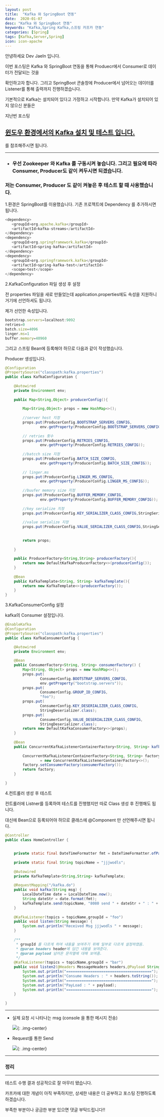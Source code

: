 ```yaml
---
layout: post
title:  "Kafka 와 SpringBoot 연동"
date:  2020-01-07
desc: "Kafka 와 SpringBoot 연동"
keywords: "Kafka,Spring Kafka,스프링 카프카 연동"
categories: [Spring]
tags: [Kafka,Server,Spring]
icon: icon-apache
---
```

안녕하세요 Dev JaeIn 입니다.

이번 포스팅은 Kafka 와 SpringBoot 연동을 통해 Produecr에서 Consumer로 데이터가 전달되는 것을

확인하고자 합니다. 그리고 SpringBoot 콘솔창에 Producer에서 넘어오는 데이터를 Listener를 통해 출력까지 진행하겠습니다.

기본적으로 Kafka는 설치되어 있다고 가정하고 시작합니다. 만약 Kafka가 설치되어 있지 않으신 분들은

지난번 포스팅 

## [윈도우 환경에서의 Kafka 설치 및 테스트 입니다.](https://jjjwodls.github.io/etc/2020/01/07/01-Kafka-Setup.html)

를 참조해주시면 됩니다.

***


* ### 우선 Zookeeper 와 Kafka 를 구동시켜 놓습니다. 그리고 필요에 따라 Consumer, Producer도 같이 켜두시면 되겠습니다.
  
### 저는 Consumer, Producer 도 같이 켜놓은 후 테스트 할 때 사용했습니다.
  

1.환경은 SpringBoot를 이용했습니다. 기존 프로젝트에 Dependency 를 추가하시면 됩니다. 

```js
<dependency>
   <groupId>org.apache.kafka</groupId>
   <artifactId>kafka-streams</artifactId>
</dependency>
<dependency>
   <groupId>org.springframework.kafka</groupId>
   <artifactId>spring-kafka</artifactId>
</dependency>
<dependency>
   <groupId>org.springframework.kafka</groupId>
   <artifactId>spring-kafka-test</artifactId>
   <scope>test</scope>
</dependency>
```

2.KafkaConfiguration 파일 생성 후 설정

전 properties 파일을 새로 만들었는데 application.properties에도 속성을 지원하니 거기에 선언하셔도 됩니다.

제가 선언한 속성입니다.

```js
bootstrap.servers=localhost:9092
retries=0
batch.size=4096
linger.ms=1
buffer.memory=40960
```

그리고 스프링 Bean에 등록해야 하므로 다음과 같이 작성했습니다.

Producer 생성입니다.

```java
@Configuration
@PropertySource("classpath:kafka.properties")
public class KafkaConfiguration {
	
	@Autowired
	private Environment env;
	
	public Map<String,Object> producerConfig(){
		
		Map<String,Object> props = new HashMap<>();
		
		//server host 지정
		props.put(ProducerConfig.BOOTSTRAP_SERVERS_CONFIG,
				env.getProperty(ProducerConfig.BOOTSTRAP_SERVERS_CONFIG));
		
		// retries 횟수
		props.put(ProducerConfig.RETRIES_CONFIG,
				env.getProperty(ProducerConfig.RETRIES_CONFIG));
		
		//batcch size 지정
		props.put(ProducerConfig.BATCH_SIZE_CONFIG,
				env.getProperty(ProducerConfig.BATCH_SIZE_CONFIG));
		
		// linger.ms 
		props.put(ProducerConfig.LINGER_MS_CONFIG,
				env.getProperty(ProducerConfig.LINGER_MS_CONFIG));
		
		//buufer memory size 지정
		props.put(ProducerConfig.BUFFER_MEMORY_CONFIG,
				env.getProperty(ProducerConfig.BUFFER_MEMORY_CONFIG));
		
		//key serialize 지정
		props.put(ProducerConfig.KEY_SERIALIZER_CLASS_CONFIG,StringSerializer.class);
		
		//value serialize 지정
		props.put(ProducerConfig.VALUE_SERIALIZER_CLASS_CONFIG,StringSerializer.class);
		
		
		return props;
		
	}
	
	public ProducerFactory<String,String> producerFactory(){
		return new DefaultKafkaProducerFactory<>(producerConfig());
	}
	
	@Bean
	public KafkaTemplate<String, String> kafkaTemplate(){
		return new KafkaTemplate<>(producerFactory());
	}
}
```

3.KafkaConsumerConfig 설정

kafka의 Consumer 설정입니다.

```java
@EnableKafka
@Configuration
@PropertySource("classpath:kafka.properties")
public class KafkaConsumerConfig {

	@Autowired
	private Environment env;
	
	@Bean
    public ConsumerFactory<String, String> consumerFactory() {
        Map<String, Object> props = new HashMap<>();
        props.put(
                ConsumerConfig.BOOTSTRAP_SERVERS_CONFIG,
                env.getProperty("bootstrap.servers"));
        props.put(
                ConsumerConfig.GROUP_ID_CONFIG,
                "foo");
        props.put(
                ConsumerConfig.KEY_DESERIALIZER_CLASS_CONFIG,
                StringDeserializer.class);
        props.put(
                ConsumerConfig.VALUE_DESERIALIZER_CLASS_CONFIG,
                StringDeserializer.class);
        return new DefaultKafkaConsumerFactory<>(props);
    }
 
    @Bean
    public ConcurrentKafkaListenerContainerFactory<String, String> kafkaListenerContainerFactory() {
 
        ConcurrentKafkaListenerContainerFactory<String, String> factory
                = new ConcurrentKafkaListenerContainerFactory<>();
        factory.setConsumerFactory(consumerFactory());
        return factory;
    }
	
}
```

4.컨트롤러 생성 후 테스트

컨트롤러에 Listner를 등록하여 테스트를 진행했지만 따로 Class 생성 후 진행해도 됩니다.

대신에 Bean으로 등록되어야 하므로 클래스에 @Component 만 선언해주시면 됩니다.

```java
@Controller
public class HomeController {
	
	
	private static final DateTimeFormatter fmt = DateTimeFormatter.ofPattern("yyyy-MM-dd HH:mm:ss");
	
	private static final String topicName = "jjjwodls";
	
	@Autowired
    private KafkaTemplate<String,String> kafkaTemplate;
	
	@RequestMapping("/kafka.do")
	public void kafka(String msg) {
		LocalDateTime date = LocalDateTime.now();
		String dateStr = date.format(fmt);
		kafkaTemplate.send(topicName, "8080 send " + dateStr + " : " + msg);
	}
	
	@KafkaListener(topics = topicName,groupId = "foo")
	public void listen(String message) {
		System.out.println("Received Msg jjjwodls " + message);
	}
	
	/**
	 * groupId 를 다르게 하여 내용을 보여주기 위해 일부로 다르게 설정하였음.
	 * @param headers header에 담긴 내용을 보여준다.
	 * @param payload 넘어온 문자열에 대해 보여줌.
	 */
	@KafkaListener(topics = topicName,groupId = "bar")
	public void listen2(@Headers MessageHeaders headers,@Payload String payload ) {
		System.out.println("=======================================");
		System.out.println("Consume Headers : " + headers.toString());
		System.out.println("=======================================");
		System.out.println("PayLoad : " + payload);
		System.out.println("=======================================");
	}
	
}
```

***

* 실제 요청 시 나타나는 msg (console 을 통한 메시지 전송)
  
  ![](/assets/img/blog/2020-01-07-02-Kafka-Spring-Connect/2020-01-07-18-10-27.png){: .img-center} 

* Request를 통한 Send
  
  ![](/assets/img/blog/2020-01-07-02-Kafka-Spring-Connect/2020-01-07-18-12-27.png){: .img-center}


***  

### 정리

*** 

테스트 수행 결과 성공적으로 잘 마무리 됐습니다. 

카프카에 대한 개념이 아직 부족하지만, 상세한 내용은 더 공부하고 포스팅 진행하도록 하겠습니다.

부족한 부분이나 궁금한 부분 있으면 댓글 부탁드립니다!!



